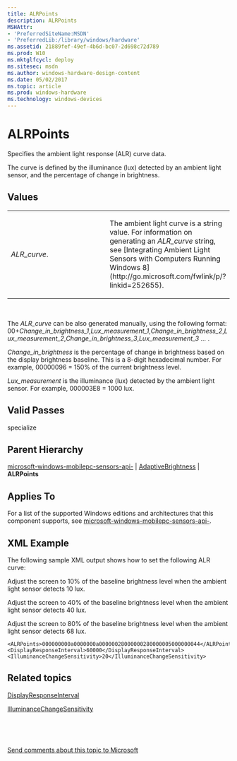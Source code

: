```yaml
---
title: ALRPoints
description: ALRPoints
MSHAttr:
- 'PreferredSiteName:MSDN'
- 'PreferredLib:/library/windows/hardware'
ms.assetid: 21889fef-49ef-4b6d-bc07-2d698c72d789
ms.prod: W10
ms.mktglfcycl: deploy
ms.sitesec: msdn
ms.author: windows-hardware-design-content
ms.date: 05/02/2017
ms.topic: article
ms.prod: windows-hardware
ms.technology: windows-devices
---
```


# ALRPoints


Specifies the ambient light response (ALR) curve data.

The curve is defined by the illuminance (lux) detected by an ambient light sensor, and the percentage of change in brightness.

## Values


<table>
<colgroup>
<col width="50%" />
<col width="50%" />
</colgroup>
<tbody>
<tr class="odd">
<td><p><em>ALR_curve</em>.</p></td>
<td><p>The ambient light curve is a string value. For information on generating an <em>ALR_curve</em> string, see [Integrating Ambient Light Sensors with Computers Running Windows 8](http://go.microsoft.com/fwlink/p/?linkid=252655).</p></td>
</tr>
</tbody>
</table>

 

The *ALR\_curve* can be also generated manually, using the following format: 00+*Change\_in\_brightness\_1*,*Lux\_measurement\_1*,*Change\_in\_brightness\_2*,*Lux\_measurement\_2*,*Change\_in\_brightness\_3*,*Lux\_measurement\_3* … .

*Change\_in\_brightness* is the percentage of change in brightness based on the display brightness baseline. This is a 8-digit hexadecimal number. For example, 00000096 = 150% of the current brightness level.

*Lux\_measurement* is the illuminance (lux) detected by the ambient light sensor. For example, 000003E8 = 1000 lux.

## Valid Passes


specialize

## Parent Hierarchy


[microsoft-windows-mobilepc-sensors-api-](microsoft-windows-mobilepc-sensors-api.md) | [AdaptiveBrightness](microsoft-windows-mobilepc-sensors-api-adaptivebrightness.md) | **ALRPoints**

## Applies To


For a list of the supported Windows editions and architectures that this component supports, see [microsoft-windows-mobilepc-sensors-api-](microsoft-windows-mobilepc-sensors-api.md).

## XML Example


The following sample XML output shows how to set the following ALR curve:

Adjust the screen to 10% of the baseline brightness level when the ambient light sensor detects 10 lux.

Adjust the screen to 40% of the baseline brightness level when the ambient light sensor detects 40 lux.

Adjust the screen to 80% of the baseline brightness level when the ambient light sensor detects 68 lux.

``` syntax
<ALRPoints>000000000a0000000a00000028000000280000005000000044</ALRPoints>
<DisplayResponseInterval>60000</DisplayResponseInterval>
<IlluminanceChangeSensitivity>20</IlluminanceChangeSensitivity>
```

## Related topics


[DisplayResponseInterval](microsoft-windows-mobilepc-sensors-api-adaptivebrightness-displayresponseinterval.md)

[IlluminanceChangeSensitivity](microsoft-windows-mobilepc-sensors-api-adaptivebrightness-illuminancechangesensitivity.md)

 

 

[Send comments about this topic to Microsoft](mailto:wsddocfb@microsoft.com?subject=Documentation%20feedback%20%5Bp_unattend\p_unattend%5D:%20ALRPoints%20%20RELEASE:%20%2810/3/2016%29&body=%0A%0APRIVACY%20STATEMENT%0A%0AWe%20use%20your%20feedback%20to%20improve%20the%20documentation.%20We%20don't%20use%20your%20email%20address%20for%20any%20other%20purpose,%20and%20we'll%20remove%20your%20email%20address%20from%20our%20system%20after%20the%20issue%20that%20you're%20reporting%20is%20fixed.%20While%20we're%20working%20to%20fix%20this%20issue,%20we%20might%20send%20you%20an%20email%20message%20to%20ask%20for%20more%20info.%20Later,%20we%20might%20also%20send%20you%20an%20email%20message%20to%20let%20you%20know%20that%20we've%20addressed%20your%20feedback.%0A%0AFor%20more%20info%20about%20Microsoft's%20privacy%20policy,%20see%20http://privacy.microsoft.com/default.aspx. "Send comments about this topic to Microsoft")





